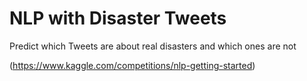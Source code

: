 # NLP with Disaster Tweets

Predict which Tweets are about real disasters and which ones are not

(https://www.kaggle.com/competitions/nlp-getting-started)